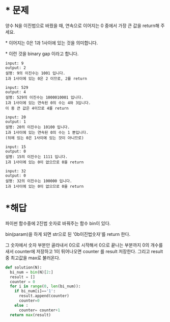 # * 문제

양수 N을 이진법으로 바꿨을 때, 연속으로 이어지는 0 중에서 가장 큰 값을 return해 주세요.

\* 이어지는 0은 1과 1사이에 있는 것을 의미합니다.

\* 이런 것을 binary gap 이라고 합니다.

```
input: 9
output: 2
설명: 9의 이진수는 1001 입니다. 
1과 1사이에 있는 0은 2 이므로, 2를 return

```

```
input: 529
output: 4
설명: 529의 이진수는 1000010001 입니다. 
1과 1사이에 있는 연속된 0의 수는 4와 3입니다.
이 중 큰 값은 4이므로 4를 return
```

```
input: 20
output: 1
설명: 20의 이진수는 10100 입니다. 
1과 1사이에 있는 연속된 0의 수는 1 뿐입니다.
(뒤에 있는 0은 1사이에 있는 것이 아니므로)
```

```
input: 15
output: 0
설명: 15의 이진수는 1111 입니다. 
1과 1사이에 있는 0이 없으므로 0을 return
```

```
input: 32
output: 0
설명: 32의 이진수는 100000 입니다. 
1과 1사이에 있는 0이 없으므로 0을 return
```



# *해답

파이썬 함수중에 2진법 숫자로 바꿔주는 함수 bin이 있다.

bin(param)을 하게 되면 str으로 된  '0b이진법숫자'를 return 한다. 

그 숫자에서 숫자 부분만 골라내서 0으로 시작해서 0으로 끝나는 부분까지 0의 개수를 새서 counter에 저장하고 1이 튀어나오면 counter 를 result 저장한다. 그리고 result 중 최고값을 max로 불러온다. 

```python
def solution(N):  
  bi_num = bin(N)[2:]
  result = []
  counter = 0
  for i in range(0, len(bi_num)):
    if bi_num[i]=='1':
      result.append(counter)
      counter=0
    else : 
      counter= counter+1 
  return max(result)
```

